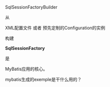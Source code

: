 SqlSessionFactoryBuilder

从

XML配置文件 或者 预先定制的Configuration的实例

构建

**SqlSessionFactory**

是

MyBatis应用的核心。

mybatis生成的exemple是干什么用的？



​	



